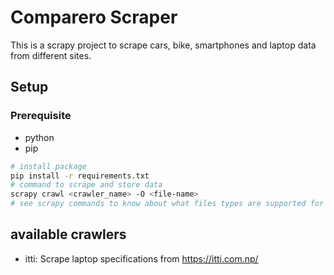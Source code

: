 # Comparero Scraper
This is a scrapy project to scrape cars, bike, smartphones and laptop data from different sites.

## Setup
### Prerequisite
* python
* pip

```bash
# install package
pip install -r requirements.txt
# command to scrape and store data
scrapy crawl <crawler_name> -O <file-name>
# see scrapy commands to know about what files types are supported for file storage
```

## available crawlers
* itti: Scrape laptop specifications from https://itti.com.np/